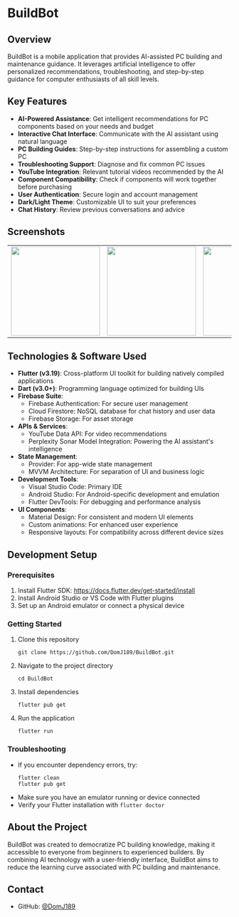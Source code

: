 # BuildBot

## Overview
BuildBot is a mobile application that provides AI-assisted PC building and maintenance guidance. It leverages artificial intelligence to offer personalized recommendations, troubleshooting, and step-by-step guidance for computer enthusiasts of all skill levels.

## Key Features
- **AI-Powered Assistance**: Get intelligent recommendations for PC components based on your needs and budget
- **Interactive Chat Interface**: Communicate with the AI assistant using natural language
- **PC Building Guides**: Step-by-step instructions for assembling a custom PC
- **Troubleshooting Support**: Diagnose and fix common PC issues
- **YouTube Integration**: Relevant tutorial videos recommended by the AI
- **Component Compatibility**: Check if components will work together before purchasing
- **User Authentication**: Secure login and account management
- **Dark/Light Theme**: Customizable UI to suit your preferences
- **Chat History**: Review previous conversations and advice

## Screenshots
<table>
  <tr>
    <td><img src="assets/screenshots/chat_screen.png" width="200"/></td>
    <td><img src="assets/screenshots/theme_screen.png" width="200"/></td>
    <td><img src="assets/screenshots/profile_screen.png" width="200"/></td>
  </tr>
</table>

## Technologies & Software Used
- **Flutter (v3.19)**: Cross-platform UI toolkit for building natively compiled applications
- **Dart (v3.0+)**: Programming language optimized for building UIs
- **Firebase Suite**:
  - Firebase Authentication: For secure user management
  - Cloud Firestore: NoSQL database for chat history and user data
  - Firebase Storage: For asset storage
- **APIs & Services**:
  - YouTube Data API: For video recommendations
  - Perplexity Sonar Model Integration: Powering the AI assistant's intelligence
- **State Management**:
  - Provider: For app-wide state management
  - MVVM Architecture: For separation of UI and business logic
- **Development Tools**:
  - Visual Studio Code: Primary IDE
  - Android Studio: For Android-specific development and emulation
  - Flutter DevTools: For debugging and performance analysis
- **UI Components**:
  - Material Design: For consistent and modern UI elements
  - Custom animations: For enhanced user experience
  - Responsive layouts: For compatibility across different device sizes

## Development Setup

### Prerequisites
1. Install Flutter SDK: https://docs.flutter.dev/get-started/install
2. Install Android Studio or VS Code with Flutter plugins
3. Set up an Android emulator or connect a physical device

### Getting Started
1. Clone this repository
   ```
   git clone https://github.com/DomJ189/BuildBot.git
   ```
2. Navigate to the project directory
   ```
   cd BuildBot
   ```
3. Install dependencies
   ```
   flutter pub get
   ```
4. Run the application
   ```
   flutter run
   ```

### Troubleshooting
- If you encounter dependency errors, try:
  ```
  flutter clean
  flutter pub get
  ```
- Make sure you have an emulator running or device connected
- Verify your Flutter installation with `flutter doctor`

## About the Project
BuildBot was created to democratize PC building knowledge, making it accessible to everyone from beginners to experienced builders. By combining AI technology with a user-friendly interface, BuildBot aims to reduce the learning curve associated with PC building and maintenance.

## Contact
- GitHub: [@DomJ189](https://github.com/DomJ189)
